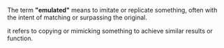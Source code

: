 The term **"emulated"** means to imitate or replicate something, often with the intent of matching or surpassing the original.

it refers to copying or mimicking something to achieve similar results or function.